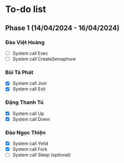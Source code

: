 # To-do list

## Phase 1 (14/04/2024 - 16/04/2024)

### Đào Việt Hoàng
- [ ] System call Exec
- [ ] System call CreateSemaphore

### Bùi Tá Phát
- [x] System call Join
- [x] System call Exit

### Đặng Thanh Tú
- [x] System call Up
- [x] System call Down

### Đào Ngọc Thiện
- [x] System call Yeild
- [x] System call Fork
- [ ] System call Sleep (optional)